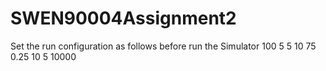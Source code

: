 # SWEN90004Assignment2

Set the run configuration as follows before run the Simulator
100 5 5 10 75 0.25 10 5 10000
